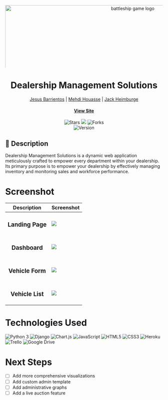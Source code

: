 <div id="header" align="center">

  <img src="https://i.imgur.com/4Y616Y2.png" width="800" alt="battleship game logo"  style="max-height: 200px; object-fit: cover;">

</div>

<div align="center" id="header">
   
# Dealership Management Solutions
 [Jesus Barrientos](https://www.linkedin.com/in/barrientosjesus/) | [Mehdi Houasse](https://www.linkedin.com/in/mehdi-houasse/) | 
[Jack Heimburge](https://www.linkedin.com/in/jackheimburge/)
#### [View Site](https://dm-solutions-6a34df6ef1ad.herokuapp.com/) 

</div>

<div align="center" id="socialbuttons">

  ![Stars](https://img.shields.io/github/stars/jackheimburge/dm-solutions?style=social)
  ![](https://visitor-badge.laobi.icu/badge?page_id=jackheimburge.dm-solutions)
  ![Forks](https://img.shields.io/github/forks/jackheimburge/dm-solutions?style=social)
  <br>
  ![Version](https://img.shields.io/badge/version-1.0-black)

</div>

## 📝 Description
Dealership Management Solutions is a dynamic web application meticulously crafted to empower every department within your dealership. Its primary purpose is to empower your dealership by effectively managing inventory and monitoring sales and workforce performance.

# Screenshot
| Description | Screenshot |
|------------ | ------------|
| <h3 align="center">Landing Page</h3> | <img src="https://i.imgur.com/RUf3tvr.jpeg">
| <h3 align="center">Dashboard</h3> | <img src="https://i.imgur.com/a6BSQgV.jpg">
| <h3 align="center">Vehicle Form</h3> | <img src="https://i.imgur.com/ZL24YFD.jpg">
| <h3 align="center">Vehicle List</h3> | <img src="https://i.imgur.com/ZL24YFD.jpg">

# Technologies Used
![Python 3](https://img.shields.io/badge/python-3670A0?style=for-the-badge&logo=python&logoColor=ffdd54)
![Django](https://img.shields.io/badge/django-%23092E20.svg?style=for-the-badge&logo=django&logoColor=white)
![Chart.js](https://img.shields.io/badge/chart.js-F5788D.svg?style=for-the-badge&logo=chart.js&logoColor=white)
![JavaScript](https://img.shields.io/badge/javascript-%23323330.svg?style=for-the-badge&logo=javascript&logoColor=%23F7DF1E)
![HTML5](https://img.shields.io/badge/html5-%23E34F26.svg?style=for-the-badge&logo=html5&logoColor=white)
![CSS3](https://img.shields.io/badge/css3-%231572B6.svg?style=for-the-badge&logo=css3&logoColor=white)
![Heroku](https://img.shields.io/badge/heroku-%23430098.svg?style=for-the-badge&logo=heroku&logoColor=white)
![Trello](https://img.shields.io/badge/Trello-%23026AA7.svg?style=for-the-badge&logo=Trello&logoColor=white)
![Google Drive](https://img.shields.io/badge/Google%20Drive-4285F4?style=for-the-badge&logo=googledrive&logoColor=white)

# Next Steps

- [ ] Add more comprehensive visualizations
- [ ] Add custom admin template
- [ ] Add administrative graphs
- [ ] Add a live auction feature
